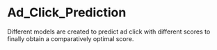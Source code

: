 # Ad_Click_Prediction
Different models are created to predict ad click with different scores to finally obtain a comparatively optimal score.

